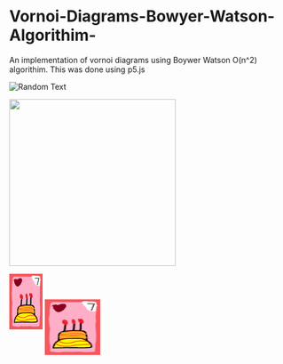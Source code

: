# Vornoi-Diagrams-Bowyer-Watson-Algorithim-
An implementation of vornoi diagrams using Boywer Watson O(n^2) algorithim.
This was done using p5.js

![Random Text](4.gif)

<img align="center" width="300" height="300" src="Visuals/Lloyd Relaxation - Demo.gif">

![Contribution guidelines for this project](Cake.png)
<img align="center" width="100" height="100" src="Cake.png">
